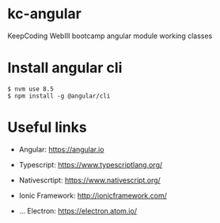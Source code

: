 # kc-angular
KeepCoding WebIII bootcamp angular module working classes

# Install angular cli

```
$ nvm use 8.5
$ npm install -g @angular/cli 
```

# Useful links
- Angular: https://angular.io
- Typescript: https://www.typescriptlang.org/

- Nativescrtipt: https://www.nativescript.org/
- Ionic Framework: http://ionicframework.com/
- ... Electron: https://electron.atom.io/